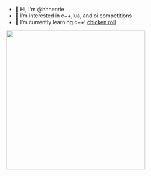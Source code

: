 - 👋 Hi, I’m @hhhenrie
- 👀 I’m interested in c++,lua, and oi competitions
- 🌱 I’m currently learning c++!
[chicken roll](https://user-images.githubusercontent.com/113233555/189475306-7f443f9d-1fc1-4197-9883-faed073ee784.gif)
<img src="https://user-images.githubusercontent.com/113233555/189475306-7f443f9d-1fc1-4197-9883-faed073ee784.gif" width="369" height="369" />
